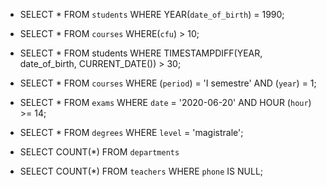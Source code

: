  <!-- QUERY -->

<!-- Selezionare tutti gli studenti nati nel 1990 (160) -->

- SELECT \*
  FROM `students`
  WHERE YEAR(`date_of_birth`) = 1990;

<!-- Selezionare tutti i corsi che valgono più di 10 crediti (479) -->

- SELECT \*
  FROM `courses`
  WHERE(`cfu`) > 10;

<!-- Selezionare tutti gli studenti che hanno più di 30 anni (3463) -->

- SELECT \*
  FROM students
  WHERE TIMESTAMPDIFF(YEAR, date_of_birth, CURRENT_DATE()) > 30;

<!-- Selezionare tutti i corsi del primo semestre del primo anno di un qualsiasi corso di laurea (286) -->

- SELECT \*
  FROM `courses`
  WHERE (`period`) = 'I semestre'
  AND (`year`) = 1;

<!-- Selezionare tutti gli appelli d'esame che avvengono nel pomeriggio (dopo le 14) del 20/06/2020 (21) -->

- SELECT \*
  FROM `exams`
  WHERE `date` = '2020-06-20'
  AND HOUR (`hour`) >= 14;

<!-- Selezionare tutti i corsi di laurea magistrale (38) -->

- SELECT \*
  FROM `degrees`
  WHERE `level` = 'magistrale';

<!-- Da quanti dipartimenti è composta l'università? (12) -->

- SELECT COUNT(\*)
  FROM `departments`

<!-- Quanti sono gli insegnanti che non hanno un numero di telefono? (50) -->

- SELECT COUNT(\*)
  FROM `teachers`
  WHERE `phone` IS NULL;
